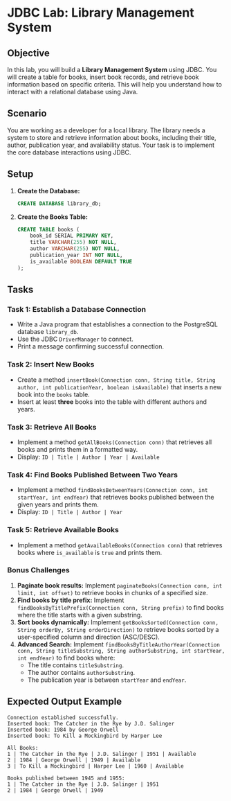 # JDBC Lab: Library Management System

## Objective
In this lab, you will build a **Library Management System** using JDBC. You will create a table for books, insert book records, and retrieve book information based on specific criteria. This will help you understand how to interact with a relational database using Java.

## Scenario
You are working as a developer for a local library. The library needs a system to store and retrieve information about books, including their title, author, publication year, and availability status. Your task is to implement the core database interactions using JDBC.

## Setup
1. **Create the Database:**
   ```sql
   CREATE DATABASE library_db;
   ```
2. **Create the Books Table:**
   ```sql
   CREATE TABLE books (
       book_id SERIAL PRIMARY KEY,
       title VARCHAR(255) NOT NULL,
       author VARCHAR(255) NOT NULL,
       publication_year INT NOT NULL,
       is_available BOOLEAN DEFAULT TRUE
   );
   ```

## Tasks
### Task 1: Establish a Database Connection
- Write a Java program that establishes a connection to the PostgreSQL database `library_db`.
- Use the JDBC `DriverManager` to connect.
- Print a message confirming successful connection.

### Task 2: Insert New Books
- Create a method `insertBook(Connection conn, String title, String author, int publicationYear, boolean isAvailable)` that inserts a new book into the `books` table.
- Insert at least **three** books into the table with different authors and years.

### Task 3: Retrieve All Books
- Implement a method `getAllBooks(Connection conn)` that retrieves all books and prints them in a formatted way.
- Display: `ID | Title | Author | Year | Available`

### Task 4: Find Books Published Between Two Years
- Implement a method `findBooksBetweenYears(Connection conn, int startYear, int endYear)` that retrieves books published between the given years and prints them.
- Display: `ID | Title | Author | Year`

### Task 5: Retrieve Available Books
- Implement a method `getAvailableBooks(Connection conn)` that retrieves books where `is_available` is `true` and prints them.

### Bonus Challenges
1. **Paginate book results:** Implement `paginateBooks(Connection conn, int limit, int offset)` to retrieve books in chunks of a specified size.
2. **Find books by title prefix:** Implement `findBooksByTitlePrefix(Connection conn, String prefix)` to find books where the title starts with a given substring.
3. **Sort books dynamically:** Implement `getBooksSorted(Connection conn, String orderBy, String orderDirection)` to retrieve books sorted by a user-specified column and direction (ASC/DESC).
4. **Advanced Search:** Implement `findBooksByTitleAuthorYear(Connection conn, String titleSubstring, String authorSubstring, int startYear, int endYear)` to find books where:
   - The title contains `titleSubstring`.
   - The author contains `authorSubstring`.
   - The publication year is between `startYear` and `endYear`.

## Expected Output Example
```
Connection established successfully.
Inserted book: The Catcher in the Rye by J.D. Salinger
Inserted book: 1984 by George Orwell
Inserted book: To Kill a Mockingbird by Harper Lee

All Books:
1 | The Catcher in the Rye | J.D. Salinger | 1951 | Available
2 | 1984 | George Orwell | 1949 | Available
3 | To Kill a Mockingbird | Harper Lee | 1960 | Available

Books published between 1945 and 1955:
1 | The Catcher in the Rye | J.D. Salinger | 1951
2 | 1984 | George Orwell | 1949
```
